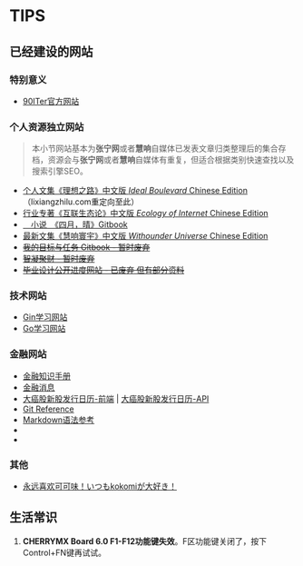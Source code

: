 # TIPS

## 已经建设的网站

### 特别意义

* [90ITer官方网站](https://90iter.com)

### 个人资源独立网站

> 本小节网站基本为**张宁网**或者**慧响**自媒体已发表文章归类整理后的集合存档，资源会与**张宁网**或者**慧响**自媒体有重复，但适合根据类别快速查找以及搜索引擎SEO。

* [个人文集《理想之路》中文版 *Ideal Boulevard* Chinese Edition](https://idealboulevard.com/) （lixiangzhilu.com重定向至此）
* [行业专著《互联生态论》中文版  *Ecology of Internet* Chinese Edition](https://ecologyofinternet.com/)
* [　小说　《四月，晴》Gitbook](https://apr-sunny.book.zning.me/)
* [最新文集《慧响寰宇》中文版 *Withounder Universe* Chinese Edition](https://universe.withounder.com/)
* [~~我的目标与任务 Gitbook - 暂时废弃~~](https://aims.zning.me/)
* [~~智凝聚财 - 暂时废弃~~](https://credit.zning.me/)
* [~~毕业设计公开进度网站 - 已废弃 但有部分资料~~](https://gd.zning.me/)

### 技术网站

* [Gin学习网站](https://ginlearn.techina.science/)
* [Go学习网站](https://golearn.techina.science/)

### 金融网站

* [金融知识手册](https://finman.zning.me/)
* [金融消息](https://finews.withounder.com/)
* [大癌股新股发行日历-前端](https://newstock.techina.science/) | [大癌股新股发行日历-API](https://newstock.techina.science/data)
* [Git Reference](https://gitman.zning.me/)
* [Markdown语法参考](https://mdman.zning.me/)
* []()
* []()

### 其他

* [永远喜欢可可味！いつもkokomiが大好き！](http://kokomi.fans/)

## 生活常识

1. **CHERRYMX Board 6.0 F1-F12功能键失效**。F区功能键关闭了，按下Control+FN键再试试。

